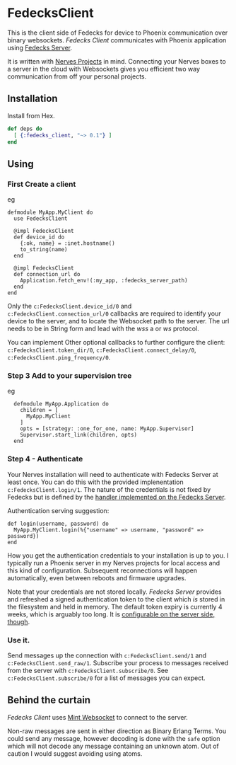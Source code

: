 # FedecksClient

This is the client side of Fedecks for device to Phoenix communication over binary websockets. _Fedecks Client_ communicates with Phoenix application using [Fedecks Server](https://hexdocs.pm/fedecks_server/readme.html).

It is written with [Nerves Projects](https://hexdocs.pm/nerves/getting-started.html) in mind. Connecting your Nerves boxes to a server in the cloud with Websockets gives you efficient two way communication from off your personal projects. 


## Installation

Install from Hex.

```elixir
def deps do
  [ {:fedecks_client, "~> 0.1"} ]
end
```

## Using

### First Create a client

eg
```
defmodule MyApp.MyClient do
  use FedecksClient

  @impl FedecksClient
  def device_id do
    {:ok, name} = :inet.hostname()
    to_string(name)
  end

  @impl FedecksClient
  def connection_url do
    Application.fetch_env!(:my_app, :fedecks_server_path)
  end
end
```

Only the `c:FedecksClient.device_id/0` and `c:FedecksClient.connection_url/0` callbacks are required to identify your device to the server, and to locate the Websocket path to the server. The url needs to be in String form and lead with the _wss_ a or _ws_ protocol.

You can implement Other optional callbacks to further configure the client: `c:FedecksClient.token_dir/0`, `c:FedecksClient.connect_delay/0`, `c:FedecksClient.ping_frequency/0`.

### Step 3 Add to your supervision tree

eg

```
  defmodule MyApp.Application do
    children = [
      MyApp.MyClient
    ]
    opts = [strategy: :one_for_one, name: MyApp.Supervisor]
    Supervisor.start_link(children, opts)
  end
```

### Step 4 - Authenticate

Your Nerves installation will need to authenticate with Fedecks Server at least once. You can do this with the provided implenentation `c:FedecksClient.login/1`. The nature of the credentials is not fixed by Fedecks but is defined by the [handler implemented on the Fedecks Server](https://hexdocs.pm/fedecks_server/FedecksServer.FedecksHandler.html#c:authenticate?/1).

Authentication serving suggestion:

```
def login(username, password) do
  MyApp.MyClient.login(%{"username" => username, "password" => password})
end
```

How you get the authentication credentials to your installation is up to you. I typically run a Phoenix server in my Nerves projects for local access and this kind of configuration. Subsequent reconnections will happen automatically, even between reboots and firmware upgrades. 

Note that your credentials are not stored locally. _Fedecks Server_ provides and refreshed a signed authentication token to the client which _is_ stored in the filesystem and held in memory. The default token expiry is currently 4 weeks, which is arguably too long. It is [configurable on the server side, though](https://hexdocs.pm/fedecks_server/FedecksServer.FedecksHandler.html).


### Use it.


Send messages up the connection with `c:FedecksClient.send/1` and `c:FedecksClient.send_raw/1`. Subscribe your process to messages received from the server with `c:FedecksClient.subscribe/0`. See `c:FedecksClient.subscribe/0` for a list of messages you can expect.


## Behind the curtain

_Fedecks Client_ uses [Mint Websocket](https://hexdocs.pm/mint_web_socket/Mint.WebSocket.html) to connect to the server.

Non-raw messages are sent in either direction as Binary Erlang Terms. You could send any message, however decoding is done with the `safe` option which will not decode any message containing an unknown atom.  Out of caution I would suggest avoiding using atoms.
